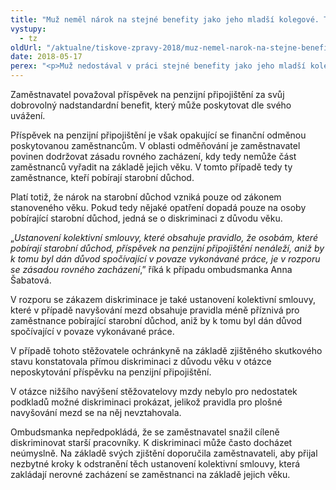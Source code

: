 ```yaml
---
title: "Muž neměl nárok na stejné benefity jako jeho mladší kolegové. Takové jednání je nepřípustné"
vystupy:
  - tz
oldUrl: "/aktualne/tiskove-zpravy-2018/muz-nemel-narok-na-stejne-benefity-jako-jeho-mladsi-kolegove-takove-jednani-je-nepripus"
date: 2018-05-17
perex: "<p>Muž nedostával v práci stejné benefity jako jeho mladší kolegové. Zaměstnavatel mu neposkytoval příspěvek na penzijní připojištění a netýkala se ho také pravidla pro automatické navyšování mezd. Rozdílné zacházení bylo zakotveno přímo v kolektivní smlouvě, která z některých benefitů vyjímala zaměstnance, kteří pobírali starobní důchod. Muž se proto obrátil na ombudsmanku, která jeho podezření na diskriminační jednání zaměstnavatele potvrdila. </p>"
---
```


<!-- imported from the old website -->

<p>Zaměstnavatel považoval příspěvek na penzijní připojištění za svůj dobrovolný nadstandardní benefit, který může poskytovat dle svého uvážení. </p> <p>Příspěvek na penzijní připojištění je však opakující se finanční odměnou poskytovanou zaměstnancům. V oblasti odměňování je zaměstnavatel povinen dodržovat zásadu rovného zacházení, kdy tedy nemůže část zaměstnanců vyřadit na základě jejich věku. V tomto případě tedy ty zaměstnance, kteří pobírají starobní důchod.   </p> <p>Platí totiž, že nárok na starobní důchod vzniká pouze od zákonem stanoveného věku. Pokud tedy nějaké opatření dopadá pouze na osoby pobírající starobní důchod, jedná se o diskriminaci z důvodu věku. </p> <p>„<i>Ustanovení kolektivní smlouvy, které obsahuje pravidlo, že osobám, které pobírají starobní důchod, příspěvek na penzijní připojištění nenáleží, aniž by k tomu byl dán důvod spočívající v povaze vykonávané práce, je v rozporu se zásadou rovného zacházení</i>,” říká k případu ombudsmanka Anna Šabatová.</p> <p>V rozporu se zákazem diskriminace je také ustanovení kolektivní smlouvy, které v případě navyšování mezd obsahuje pravidla méně příznivá pro zaměstnance pobírající starobní důchod, aniž by k tomu byl dán důvod spočívající v povaze vykonávané práce.</p> <p>V případě tohoto stěžovatele ochránkyně na základě zjištěného skutkového stavu konstatovala přímou diskriminaci z důvodu věku v otázce neposkytování příspěvku na penzijní připojištění. </p> <p>V otázce nižšího navýšení stěžovatelovy mzdy nebylo pro nedostatek podkladů možné diskriminaci prokázat, jelikož pravidla pro plošné navyšování mezd se na něj nevztahovala. </p> <p>Ombudsmanka nepředpokládá, že se zaměstnavatel snažil cíleně diskriminovat starší pracovníky. K diskriminaci může často docházet neúmyslně. Na základě svých zjištění doporučila zaměstnavateli, aby přijal nezbytné kroky k odstranění těch ustanovení kolektivní smlouvy, která zakládají nerovné zacházení se zaměstnanci na základě jejich věku.</p>

